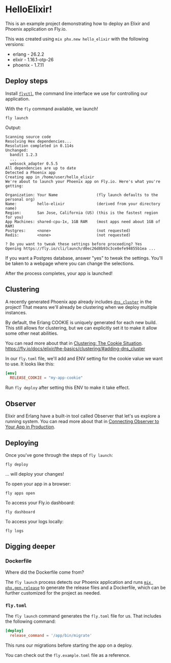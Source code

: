 # HelloElixir!

This is an example project demonstrating how to deploy an Elixir and Phoenix application on Fly.io.

This was created using `mix phx.new hello_elixir` with the following versions:

- erlang - 26.2.2
- elixir - 1.16.1-otp-26
- phoenix - 1.7.11

## Deploy steps

Install [`flyctl`](https://fly.io/docs/hands-on/install-flyctl/), the command line interface we use for controlling our application.

With the `fly` command available, we launch!

```
fly launch
```

Output:
```
Scanning source code
Resolving Hex dependencies...
Resolution completed in 0.114s
Unchanged:
  bandit 1.2.3
  ...
  websock_adapter 0.5.5
All dependencies are up to date
Detected a Phoenix app
Creating app in /home/user/hello_elixir
We're about to launch your Phoenix app on Fly.io. Here's what you're getting:

Organization: Your Name                 (fly launch defaults to the personal org)
Name:         hello-elixir              (derived from your directory name)
Region:       San Jose, California (US) (this is the fastest region for you)
App Machines: shared-cpu-1x, 1GB RAM    (most apps need about 1GB of RAM)
Postgres:     <none>                    (not requested)
Redis:        <none>                    (not requested)

? Do you want to tweak these settings before proceeding? Yes
Opening https://fly.io/cli/launch/d0ec26d8b93c3ce8efe94855b1ea ...
```

If you want a Postgres database, answer "yes" to tweak the settings. You'll be taken to a webpage where you can change the selections.

After the process completes, your app is launched!

## Clustering

A recently generated Phoenix app already includes [`dns_cluster`](https://github.com/phoenixframework/dns_cluster) in the project! That means we'll already be clustering when we deploy multiple instances.

By default, the Erlang COOKIE is uniquely generated for each new build. This still allows for clustering, but we can explicitly set it to make it allow some other neat abilities.

You can read more about that in [Clustering: The Cookie Situation](https://fly.io/docs/elixir/the-basics/clustering/#the-cookie-situation).
https://fly.io/docs/elixir/the-basics/clustering/#adding-dns_cluster

In our `fly.toml` file, we'll add and ENV setting for the cookie value we want to use. It looks like this:

```toml
[env]
  RELEASE_COOKIE = "my-app-cookie"
```

Run `fly deploy` after setting this ENV to make it take effect.

## Observer

Elixir and Erlang have a built-in tool called Observer that let's us explore a running system. You can read more about that in [Connecting Observer to Your App in Production](https://fly.io/docs/elixir/advanced-guides/connect-observer-to-your-app/).

## Deploying

Once you've gone through the steps of `fly launch`:

```
fly deploy
```

... will deploy your changes!

To open your app in a browser:

```
fly apps open
```

To access your Fly.io dashboard:

```
fly dashboard
```

To access your logs locally:

```
fly logs
```

## Digging deeper

### Dockerfile

Where did the Dockerfile come from?

The `fly launch` process detects our Phoenix application and runs [`mix phx.gen.release`](https://hexdocs.pm/phoenix/Mix.Tasks.Phx.Gen.Release.html#module-docker) to generate the release files and a Dockerfile, which can be further customized for the project as needed.

### `fly.toml`

The `fly launch` command generates the `fly.toml` file for us. That includes the following command:

```toml
[deploy]
  release_command = '/app/bin/migrate'
```

This runs our migrations before starting the app on a deploy.

You can check out the `fly.example.toml` file as a reference.
